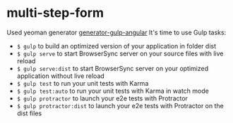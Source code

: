 # multi-step-form

Used yeoman generator [generator-gulp-angular](https://github.com/swiip/generator-gulp-angular)
It's time to use Gulp tasks:
- `$ gulp` to build an optimized version of your application in folder dist
- `$ gulp serve` to start BrowserSync server on your source files with live reload
- `$ gulp serve:dist` to start BrowserSync server on your optimized application without live reload
- `$ gulp test` to run your unit tests with Karma
- `$ gulp test:auto` to run your unit tests with Karma in watch mode
- `$ gulp protractor` to launch your e2e tests with Protractor
- `$ gulp protractor:dist` to launch your e2e tests with Protractor on the dist files
